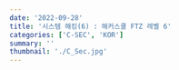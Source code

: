 ```yaml
---
date: '2022-09-28'
title: '시스템 해킹(6) : 해커스쿨 FTZ 레벨 6'
categories: ['C-SEC', 'KOR']
summary: ''
thumbnail: './C_Sec.jpg'
---
```

